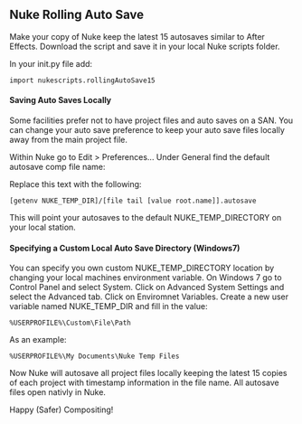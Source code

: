 ## Nuke Rolling Auto Save

Make your copy of Nuke keep the latest 15 autosaves similar to After Effects.
Download the script and save it in your local Nuke scripts folder.

In your init.py file add:

    import nukescripts.rollingAutoSave15

#### Saving Auto Saves Locally

Some facilities prefer not to have project files and auto saves on a SAN.  You
can change your auto save preference to keep your auto save files locally away
from the main project file.

Within Nuke go to Edit > Preferences... Under General find the default autosave
comp file name:


Replace this text with the following:

    [getenv NUKE_TEMP_DIR]/[file tail [value root.name]].autosave

This will point your autosaves to the default NUKE_TEMP_DIRECTORY on your local
station.

#### Specifying a Custom Local Auto Save Directory (Windows7)

You can specify you own custom NUKE_TEMP_DIRECTORY location by changing your
local machines environment variable. On Windows 7 go to Control Panel and select
System. Click on Advanced System Settings and select the Advanced tab. Click on
Enviromnet Variables. Create a new user variable named NUKE_TEMP_DIR and fill in
the value:

    %USERPROFILE%\Custom\File\Path

As an example:

    %USERPROFILE%\My Documents\Nuke Temp Files

Now Nuke will autosave all project files locally keeping the latest 15 copies of
each project with timestamp information in the file name. All autosave files
open nativly in Nuke.

Happy (Safer) Compositing!
